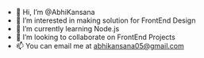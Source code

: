 - 👋 Hi, I’m @AbhiKansana
- 👀 I’m interested in making solution for FrontEnd Design
- 🌱 I’m currently learning Node.js
- 💞️ I’m looking to collaborate on FrontEnd Projects
- 📫 You can email me at abhikansana05@gmail.com

<!---
AbhiKansana/AbhiKansana is a ✨ special ✨ repository because its `README.md` (this file) appears on your GitHub profile.
You can click the Preview link to take a look at your changes.
--->
